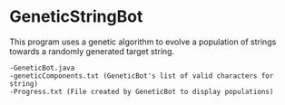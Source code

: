 # GeneticStringBot
This program uses a genetic algorithm to evolve a population of strings towards a randomly generated target string.

```
-GeneticBot.java
-geneticComponents.txt (GeneticBot's list of valid characters for string)
-Progress.txt (File created by GeneticBot to display populations)
```
